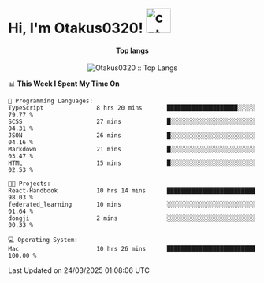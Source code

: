 <h1> Hi, I'm Otakus0320! <img src="https://media.giphy.com/media/mGcNjsfWAjY5AEZNw6/giphy.gif" width="50" alt="cat"></h1>

<h4 align="center">Top langs</h4>

<p align="center"><img src="https://github-readme-stats.vercel.app/api/top-langs/?username=Otakus0320&langs_count=10&theme=tokyonight&layout=compact&timestamp={{random_number}}" alt="Otakus0320 :: Top Langs" /></p>

<!--START_SECTION:waka-->
📊 **This Week I Spent My Time On** 

```text
💬 Programming Languages: 
TypeScript               8 hrs 20 mins       ████████████████████░░░░░   79.77 % 
SCSS                     27 mins             █░░░░░░░░░░░░░░░░░░░░░░░░   04.31 % 
JSON                     26 mins             █░░░░░░░░░░░░░░░░░░░░░░░░   04.16 % 
Markdown                 21 mins             █░░░░░░░░░░░░░░░░░░░░░░░░   03.47 % 
HTML                     15 mins             █░░░░░░░░░░░░░░░░░░░░░░░░   02.53 % 

🐱‍💻 Projects: 
React-Handbook           10 hrs 14 mins      █████████████████████████   98.03 % 
federated_learning       10 mins             ░░░░░░░░░░░░░░░░░░░░░░░░░   01.64 % 
dongji                   2 mins              ░░░░░░░░░░░░░░░░░░░░░░░░░   00.33 % 

💻 Operating System: 
Mac                      10 hrs 26 mins      █████████████████████████   100.00 % 
```


 Last Updated on 24/03/2025 01:08:06 UTC
<!--END_SECTION:waka-->
